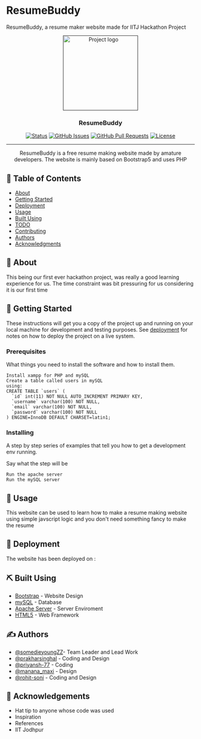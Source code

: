 # ResumeBuddy
ResumeBuddy, a resume maker website made for IITJ Hackathon Project
<p align="center">
  <a href="" rel="noopener">
 <img width=200px height=200px src="https://i.ibb.co/WtTZ1Ys/logo.png" alt="Project logo"></a>
</p>

<h3 align="center">ResumeBuddy</h3>

<div align="center">

  [![Status](https://img.shields.io/badge/status-active-success.svg)]() 
  [![GitHub Issues](https://img.shields.io/github/issues/kylelobo/The-Documentation-Compendium.svg)](https://github.com/kylelobo/The-Documentation-Compendium/issues)
  [![GitHub Pull Requests](https://img.shields.io/github/issues-pr/kylelobo/The-Documentation-Compendium.svg)](https://github.com/kylelobo/The-Documentation-Compendium/pulls)
  [![License](https://img.shields.io/badge/license-MIT-blue.svg)](/LICENSE)

</div>

---

<p align="center"> ResumeBuddy is a free resume making website made by amature developers. The website is mainly based on Bootstrap5 and uses PHP
    <br> 
</p>

## 📝 Table of Contents
- [About](#about)
- [Getting Started](#getting_started)
- [Deployment](#deployment)
- [Usage](#usage)
- [Built Using](#built_using)
- [TODO](../TODO.md)
- [Contributing](../CONTRIBUTING.md)
- [Authors](#authors)
- [Acknowledgments](#acknowledgement)

## 🧐 About <a name = "about"></a>
This being our first ever hackathon project, was really a good learning experience for us. The time constraint was bit pressuring for us considering it is our first time

## 🏁 Getting Started <a name = "getting_started"></a>
These instructions will get you a copy of the project up and running on your local machine for development and testing purposes. See [deployment](#deployment) for notes on how to deploy the project on a live system.

### Prerequisites
What things you need to install the software and how to install them.

```
Install xampp for PHP and mySQL
Create a table called users in mySQL
using:
CREATE TABLE `users` (
  `id` int(11) NOT NULL AUTO_INCREMENT PRIMARY KEY,
  `username` varchar(100) NOT NULL,
  `email` varchar(100) NOT NULL,
  `password` varchar(100) NOT NULL
) ENGINE=InnoDB DEFAULT CHARSET=latin1;
```

### Installing
A step by step series of examples that tell you how to get a development env running.

Say what the step will be

```
Run the apache server
Run the mySQL server
```

## 🎈 Usage <a name="usage"></a>
This website can be used to learn how to make a resume making website using simple javscript logic and you don't need something fancy to make the resume

## 🚀 Deployment <a name = "deployment"></a>
The website has been deployed on :


## ⛏️ Built Using <a name = "built_using"></a>
- [Bootstrap](https://getbootstrap.com/) - Website Design
- [mySQL](https://www.mysql.com/) - Database
- [Apache Server](https://httpd.apache.org/) - Server Enviroment
- [HTML5](https://html5up.net/) - Web Framework

## ✍️ Authors <a name = "authors"></a>
- [@somedieyoungZZ](https://www.linkedin.com/in/prajwal-awasthi-a757a91ab/)- Team Leader and Lead Work
- [@prakharsinghal](https://www.linkedin.com/in/prakhar-singhal-16536a25a/) - Coding and Design
- [@priyansh-77](https://www.linkedin.com/in/priyansh-agrawal-6486b1260/) - Coding
- [@manana_maxi](https://www.linkedin.com/in/manan-patel-193747248/) -  Design 
- [@rohit-soni](https://www.linkedin.com/in/rohit-soni-a20241263/) - Coding and Design


## 🎉 Acknowledgements <a name = "acknowledgement"></a>
- Hat tip to anyone whose code was used
- Inspiration
- References
- IIT Jodhpur
